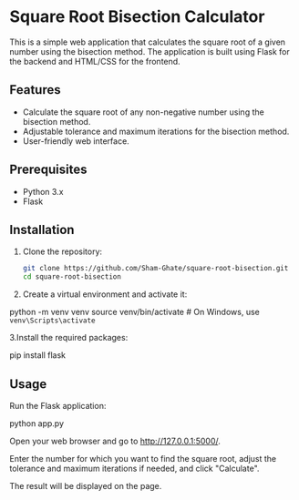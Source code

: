 # Square Root Bisection Calculator

This is a simple web application that calculates the square root of a given number using the bisection method. The application is built using Flask for the backend and HTML/CSS for the frontend.

## Features

- Calculate the square root of any non-negative number using the bisection method.
- Adjustable tolerance and maximum iterations for the bisection method.
- User-friendly web interface.

## Prerequisites

- Python 3.x
- Flask

## Installation

1. Clone the repository:

   ```sh
   git clone https://github.com/Sham-Ghate/square-root-bisection.git
   cd square-root-bisection
   
2. Create a virtual environment and activate it:

python -m venv venv
source venv/bin/activate  # On Windows, use `venv\Scripts\activate`

3.Install the required packages:

pip install flask

## Usage
Run the Flask application:

python app.py

Open your web browser and go to http://127.0.0.1:5000/.

Enter the number for which you want to find the square root, adjust the tolerance and maximum iterations if needed, and click "Calculate".

The result will be displayed on the page.





